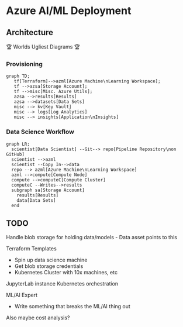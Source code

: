 # Azure AI/ML Deployment

## Architecture

🏆 Worlds Ugliest Diagrams 🏆

### Provisioning
```mermaid
graph TD;
   tf[Terraform]-->azml[Azure Machine\nLearning Workspace];
   tf -->azsa[Storage Account];
   tf -->misc[Misc. Azure Utils];
   azsa -->results[Results]
   azsa -->datasets[Data Sets]
   misc --> kv[Key Vault]
   misc --> logs[Log Analytics]
   misc --> insights[Application\nInsights]

```

### Data Science Workflow

```mermaid
graph LR;
  scientist[Data Scientist] --Git--> repo[Pipeline Repository\non GitHub]
  scientist -->azml
  scientist --Copy In-->data
  repo --> azml[Azure Machine\nLearning Workspace]
  azml -->compute[Compute Node]
  compute -->computeC[Compute Cluster]
  computeC --Writes-->results
  subgraph sa[Storage Account]
    results[Results]
    data[Data Sets]
  end
```

## TODO

Handle blob storage for holding data/models - Data asset points to this

Terraform Templates
- Spin up data science machine
- Get blob storage credentials
- Kubernetes Cluster with 10x machines, etc

JupyterLab instance Kubernetes orchestration

ML/AI Expert
- Write something that breaks the ML/AI thing out

Also maybe cost analysis?
